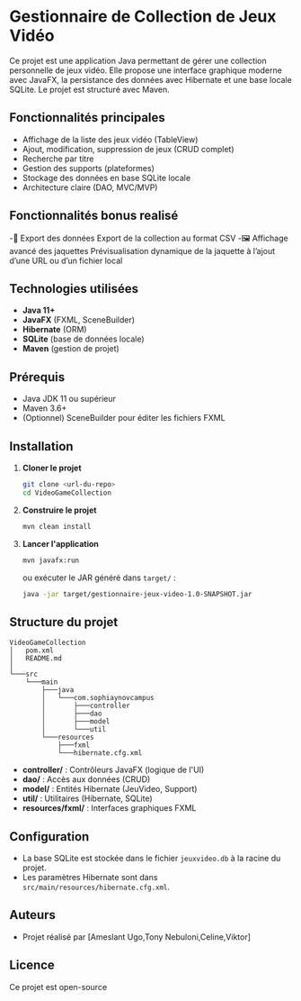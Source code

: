 # Gestionnaire de Collection de Jeux Vidéo

Ce projet est une application Java permettant de gérer une collection personnelle de jeux vidéo. Elle propose une interface graphique moderne avec JavaFX, la persistance des données avec Hibernate et une base locale SQLite. Le projet est structuré avec Maven.

## Fonctionnalités principales
- Affichage de la liste des jeux vidéo (TableView)
- Ajout, modification, suppression de jeux (CRUD complet)
- Recherche par titre
- Gestion des supports (plateformes)
- Stockage des données en base SQLite locale
- Architecture claire (DAO, MVC/MVP)

## Fonctionnalités bonus realisé
-🧾 Export des données	Export de la collection au format CSV 
-🖼️ Affichage avancé des jaquettes	Prévisualisation dynamique de la jaquette à l’ajout d’une URL ou d’un fichier local

## Technologies utilisées
- **Java 11+**
- **JavaFX** (FXML, SceneBuilder)
- **Hibernate** (ORM)
- **SQLite** (base de données locale)
- **Maven** (gestion de projet)

## Prérequis
- Java JDK 11 ou supérieur
- Maven 3.6+
- (Optionnel) SceneBuilder pour éditer les fichiers FXML

## Installation
1. **Cloner le projet**
   ```bash
   git clone <url-du-repo>
   cd VideoGameCollection
   ```
2. **Construire le projet**
   ```bash
   mvn clean install
   ```
3. **Lancer l'application**
   ```bash
   mvn javafx:run
   ```
   ou exécuter le JAR généré dans `target/` :
   ```bash
   java -jar target/gestionnaire-jeux-video-1.0-SNAPSHOT.jar
   ```

## Structure du projet
```
VideoGameCollection
│   pom.xml
│   README.md
│
└───src
    └───main
        ├───java
        │   └───com.sophiaynovcampus
        │       ├───controller
        │       ├───dao
        │       ├───model
        │       └───util
        └───resources
            ├───fxml
            └───hibernate.cfg.xml
```
- **controller/** : Contrôleurs JavaFX (logique de l'UI)
- **dao/** : Accès aux données (CRUD)
- **model/** : Entités Hibernate (JeuVideo, Support)
- **util/** : Utilitaires (Hibernate, SQLite)
- **resources/fxml/** : Interfaces graphiques FXML

## Configuration
- La base SQLite est stockée dans le fichier `jeuxvideo.db` à la racine du projet.
- Les paramètres Hibernate sont dans `src/main/resources/hibernate.cfg.xml`.

## Auteurs
- Projet réalisé par [Ameslant Ugo,Tony Nebuloni,Celine,Viktor] 

## Licence
Ce projet est open-source
